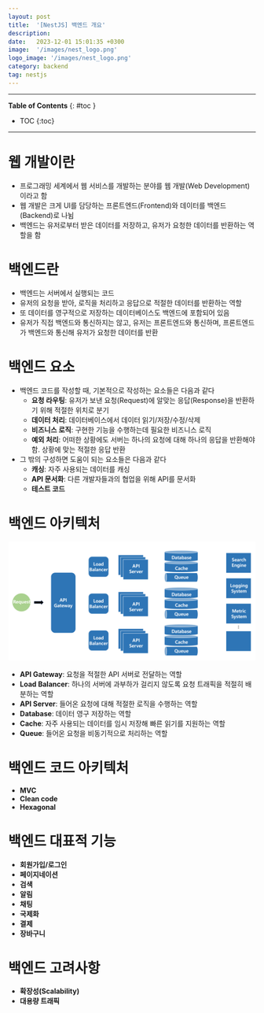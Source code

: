 ```yaml
---
layout: post
title:  '[NestJS] 백엔드 개요'
description: 
date:   2023-12-01 15:01:35 +0300
image:  '/images/nest_logo.png'
logo_image: '/images/nest_logo.png'
category: backend
tag: nestjs
---
```


---
**Table of Contents**
{: #toc }
*  TOC
{:toc}

---

# 웹 개발이란

- 프로그래밍 세계에서 웹 서비스를 개발하는 분야를 웹 개발(Web Development)이라고 함
- 웹 개발은 크게 UI를 담당하는 프론트엔드(Frontend)와 데이터를 백엔드(Backend)로 나뉨
- 백엔드는 유저로부터 받은 데이터를 저장하고, 유저가 요청한 데이터를 반환하는 역할을 함

# 백엔드란

- 백엔드는 서버에서 실행되는 코드
- 유저의 요청을 받아, 로직을 처리하고 응답으로 적절한 데이터를 반환하는 역할
- 또 데이터를 영구적으로 저장하는 데이터베이스도 백엔드에 포함되어 있음
- 유저가 직접 백엔드와 통신하지는 않고, 유저는 프론트엔드와 통신하며, 프론트엔드가 백엔드와 통신해 유저가 요청한 데이터를 반환


# 백엔드 요소

- 백엔드 코드를 작성할 때, 기본적으로 작성하는 요소들은 다음과 같다
  - **요청 라우팅**: 유저가 보낸 요청(Request)에 알맞는 응답(Response)을 반환하기 위해 적절한 위치로 분기
  - **데이터 처리**: 데이터베이스에서 데이터 읽기/저장/수정/삭제
  - **비즈니스 로직**: 구현한 기능을 수행하는데 필요한 비즈니스 로직
  - **예외 처리**: 어떠한 상황에도 서버는 하나의 요청에 대해 하나의 응답을 반환해야함. 상황에 맞는 적절한 응답 반환
- 그 밖의 구성하면 도움이 되는 요소들은 다음과 같다
  - **캐싱**: 자주 사용되는 데이터를 캐싱
  - **API 문서화**: 다른 개발자들과의 협업을 위해 API를 문서화
  - **테스트 코드**


# 백엔드 아키텍처

![](/images/nest_1.png)

- **API Gateway**: 요청을 적절한 API 서버로 전달하는 역할
- **Load Balancer**: 하나의 서버에 과부하가 걸리지 않도록 요청 트래픽을 적절히 배분하는 역할
- **API Server**: 들어온 요청에 대해 적절한 로직을 수행하는 역할
- **Database**: 데이터 영구 저장하는 역할
- **Cache**: 자주 사용되는 데이터를 임시 저장해 빠른 읽기를 지원하는 역할
- **Queue**: 들어온 요청을 비동기적으로 처리하는 역할

# 백엔드 코드 아키텍처

- **MVC**
- **Clean code**
- **Hexagonal**

# 백엔드 대표적 기능

- **회원가입/로그인**
- **페이지네이션**
- **검색**
- **알림**
- **채팅**
- **국제화**
- **결제**
- **장바구니**


# 백엔드 고려사항

- **확장성(Scalability)**
- **대용량 트래픽**
